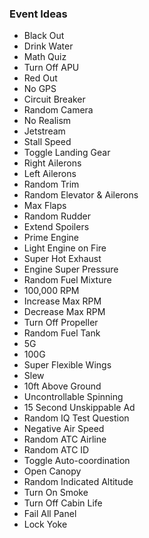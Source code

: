 ### Event Ideas

* Black Out
* Drink Water
* Math Quiz
* Turn Off APU
* Red Out
* No GPS
* Circuit Breaker
* Random Camera
* No Realism
* Jetstream
* Stall Speed
* Toggle Landing Gear
* Right Ailerons
* Left Ailerons
* Random Trim
* Random Elevator & Ailerons
* Max Flaps
* Random Rudder
* Extend Spoilers
* Prime Engine
* Light Engine on Fire
* Super Hot Exhaust
* Engine Super Pressure
* Random Fuel Mixture
* 100,000 RPM
* Increase Max RPM
* Decrease Max RPM
* Turn Off Propeller
* Random Fuel Tank
* 5G
* 100G
* Super Flexible Wings
* Slew
* 10ft Above Ground
* Uncontrollable Spinning
* 15 Second Unskippable Ad
* Random IQ Test Question
* Negative Air Speed
* Random ATC Airline
* Random ATC ID
* Toggle Auto-coordination
* Open Canopy
* Random Indicated Altitude
* Turn On Smoke
* Turn Off Cabin Life
* Fail All Panel
* Lock Yoke
